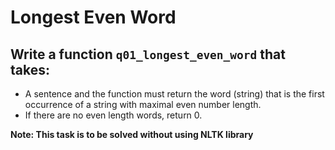# Longest Even Word

## Write a function `q01_longest_even_word` that takes:
 
- A sentence and the function must return the word (string) that is the first occurrence 
of a string with maximal even number length.
- If there are no even length words, return 0. 

**Note: This task is to be solved without using NLTK library**
